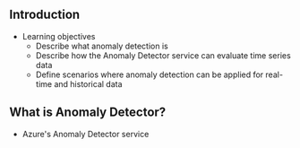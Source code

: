 ## Introduction
  - Learning objectives
    - Describe what anomaly detection is
    - Describe how the Anomaly Detector service can evaluate time series data
    - Define scenarios where anomaly detection can be applied for real-time and historical data
## What is Anomaly Detector?
  - Azure's Anomaly Detector service